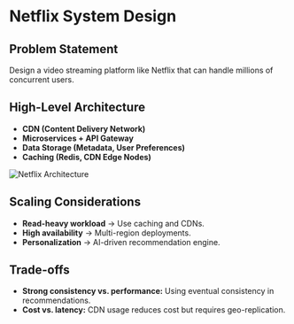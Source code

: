 # Netflix System Design

## Problem Statement
Design a video streaming platform like Netflix that can handle millions of concurrent users.

## High-Level Architecture
- **CDN (Content Delivery Network)**
- **Microservices + API Gateway**
- **Data Storage (Metadata, User Preferences)**
- **Caching (Redis, CDN Edge Nodes)**

![Netflix Architecture](../assets/netflix-architecture.png)

## Scaling Considerations
- **Read-heavy workload** → Use caching and CDNs.
- **High availability** → Multi-region deployments.
- **Personalization** → AI-driven recommendation engine.

## Trade-offs
- **Strong consistency vs. performance:** Using eventual consistency in recommendations.
- **Cost vs. latency:** CDN usage reduces cost but requires geo-replication.  
